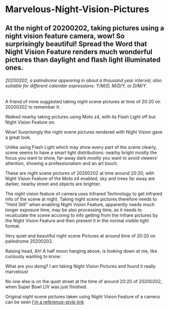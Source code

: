 # Marvelous-Night-Vision-Pictures
## At the night of 20200202, taking pictures using a night vision feature camera, wow! So surprisingly beautiful! Spread the Word that Night Vision Feature renders much wonderful pictures than daylight and flash light illuminated ones.

###### 20200202, a palindrome appearing in about a thousand year interval, also suitable for different calendar expressions: Y/M/D, M/D/Y, or D/M/Y.

A friend of mine suggested taking night scene pictures at time of 20:20 on 20200202 to remember It.

Walked nearby taking pictures using Moto z4, with its Flash Light off but Night Vision Feature on.

Wow! Surprisingly the night scene pictures rendered with Night Vision gave a great look.

Unlike using Flash Light which may show every part of the scene clearly, scene seems to have a smart light distributions: nearby bright mostly the focus you want to show, far-away dark mostly you want to avoid viewers' attention, showing a professionalism and an art touch.

These are night scene pictures of 20200202 at time around 20:20, with Night Vision Feature of the Moto z4 enabled, sky and trees far away are darker, nearby street and objects are brighter.

The night vision feature of camera uses Infrared Technology to get infrared info of the scene at night. Taking night scene pictures therefore needs to "Hold Still" when enabling Night Vision Feature, apparently needs much longer exposure time, may be also processing time, as it needs to recalculate the scene accoring to info getting from the infrare pictures by the Night Vision Feature and then present it in the normal visible light format.

Very quiet and beautiful night scene Pictures at around time of 20:20 on palindrome 20200202.

Raising head, Ah! A half moon hanging above, is looking down at me, like curiously wanting to know: 

What are you doing? 
I am taking Night Vision Pictures and found it really marvelous! 

No one else is on the quiet street at the time of around 20:20 of 20200202, when Super Bowl LIV was just finished.

Original night scene pictures taken using Night Vision Feature of a camera can be seen [I'm a reference-style link](forwardrun.com/blog)
